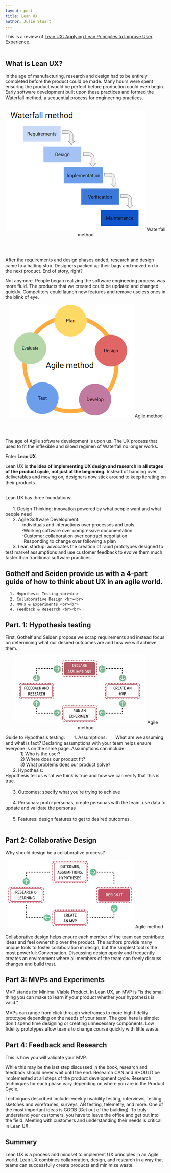 ```yaml
---
layout: post
title: Lean UX
author: Julie Stuart
---
```



This is a review of [Lean UX: Applying Lean Principles to Improve User Experience](https://www.amazon.com/Lean-UX-Applying-Principles-Experience/dp/1449311652).
<br><br>

## What is Lean UX?

In the age of manufacturing, research and design had to be entirely completed before the product could be made. Many hours were spent ensuring the product would be perfect before production could even begin.  Early software development built upon these practices and formed the Waterfall method, a sequential process for engineering practices. <br><br>

<p style="text-align:center">
<img src="/images/Blah_images/Waterfall.png" />
<span class="caption">Waterfall method</span>
</p>

<br><br>

	
After the requirements and design phases ended, research and design came to a halting stop. Designers packed up their bags and moved on to the next product. End of story, right?<br>

Not anymore. People began realizing the software engineering process was more fluid. The products that we created could be updated and changed quickly. Competitors could launch new features and remove useless ones in the blink of eye.


<p style="text-align:center">
<img src="/images/Blah_images/agile.PNG" />
<span class="caption">Agile method</span>
</p>

<br><br>


The age of Agile software development is upon us. The UX process that used to fit the inflexible and siloed regimen of Waterfall no longer works. 

Enter <b>Lean UX</b>.

Lean UX is <b>the idea of implementing UX design and research in all stages of the product cycle, not just at the beginning.</b> Instead of handing over deliverables and moving on, designers now stick around to keep iterating on their products.<br><br>

Lean UX has three foundations:<br><br>
	&nbsp;&nbsp;&nbsp;&nbsp;&nbsp;&nbsp;1. Design Thinking: innovation powered by what people want and what people need<br>
	&nbsp;&nbsp;&nbsp;&nbsp;&nbsp;&nbsp;2. Agile Software Development: <br>
		&nbsp;&nbsp;&nbsp;&nbsp;&nbsp;&nbsp;&nbsp;&nbsp;&nbsp;&nbsp;&nbsp;&nbsp;-individuals and interactions over processes and tools<br>
		&nbsp;&nbsp;&nbsp;&nbsp;&nbsp;&nbsp;&nbsp;&nbsp;&nbsp;&nbsp;&nbsp;&nbsp; -Working software over compressive documentation<br>
		&nbsp;&nbsp;&nbsp;&nbsp;&nbsp;&nbsp;&nbsp;&nbsp;&nbsp;&nbsp;&nbsp;&nbsp; -Customer collaboration over contract negotiation<br>
		&nbsp;&nbsp;&nbsp;&nbsp;&nbsp;&nbsp;&nbsp;&nbsp;&nbsp;&nbsp;&nbsp;&nbsp; -Responding to change over following a plan<br>
	&nbsp;&nbsp;&nbsp;&nbsp;&nbsp;&nbsp;3. Lean startup: advocates the creation of rapid prototypes designed to test market assumptions and  use customer feedback to evolve them much faster than traditional software practices.<br>

## Gothelf and Seiden provide us with a 4-part guide of how to think about UX in an agile world. <br>
	  1. Hypothesis Testing <br><br>
	  2. Collaborative Design <br><br>
	  3. MVPs & Experiments <br><br>
	  4. Feedback & Research <br><br>
	

## Part. 1: Hypothesis testing

First, Gothelf and Seiden propose we scrap requirements and instead focus on determining what our desired outcomes are and how we will achieve them.

<p style="text-align:center">
<img src="/images/Blah_images/DC.PNG" />
<span class="caption">Agile method</span>
</p>


Guide to Hypothesis testing:
	&nbsp;&nbsp;&nbsp;&nbsp;&nbsp;&nbsp;1. Assumptions: 
	&nbsp;&nbsp;&nbsp;&nbsp;&nbsp;&nbsp;What are we assuming and what is fact? Declaring assumptions with your team helps ensure everyone is on the same page. Assumptions can include: <br>
				&nbsp;&nbsp;&nbsp;&nbsp;&nbsp;&nbsp;&nbsp;&nbsp;&nbsp;&nbsp;&nbsp;&nbsp;1) Who is the user?<br>
				&nbsp;&nbsp;&nbsp;&nbsp;&nbsp;&nbsp;&nbsp;&nbsp;&nbsp;&nbsp;&nbsp;&nbsp;2) Where does our product fit?<br>
				&nbsp;&nbsp;&nbsp;&nbsp;&nbsp;&nbsp;&nbsp;&nbsp;&nbsp;&nbsp;&nbsp;&nbsp;3) What problems does our product solve?<br>
	&nbsp;&nbsp;&nbsp;&nbsp;&nbsp;&nbsp;2. Hypothesis:<br>
	Hypothesis tell us what we think is true and how we can verify that this is true.<br><br>
	&nbsp;&nbsp;&nbsp;&nbsp;&nbsp;&nbsp;3. Outcomes: specify what you're trying to achieve<br><br>
	&nbsp;&nbsp;&nbsp;&nbsp;&nbsp;&nbsp;4. Personas: proto-personas, create personas with the team, use data to update and validate the personas<br><br>
	&nbsp;&nbsp;&nbsp;&nbsp;&nbsp;&nbsp;5. Features: design features to get to desired outcomes.<br>
<br>



## Part 2: Collaborative Design
Why should design be a collaborative process?


<p style="text-align:center">
<img src="/images/Blah_images/Design_it.PNG" />
<span class="caption">Agile method</span>
</p>
Collaborative design helps ensure each member of the team can contribute ideas and feel ownership over the product. The authors provide many unique tools to foster collaboration in design, but the simplest tool is the most powerful: Conversation. Discussing design openly and frequently creates an environment where all members of the team can freely discuss changes and build trust. 




## Part 3: MVPs and Experiments
MVP stands for Minimal Viable Product.  In Lean UX, an MVP is "is the small thing you can make to learn if your product whether your hypothesis is valid."

MVPs can range from click through wireframes to more high fidelity prototype depending on the needs of your team. The goal here is simple: don't spend time designing or creating unnecessary components. Low fidelity prototypes allow teams to change course quickly with little waste. 

## Part 4: Feedback and Research
This is how you will validate your MVP.

While this may be the last step discussed in the book, research and feedback should never wait until the end. Research CAN and SHOULD be implemented at all steps of the product development cycle. Research techniques for each phase vary depending on where you are in the Product Cycle. 

Techniques described include: weekly usability testing, interviews, testing sketches and wireframes, surveys, AB testing, telemetry, and more. One of the most important ideas is GOOB (Get out of the building). To truly understand your customers, you have to leave the office and get out into the field. Meeting with customers and understanding their needs is critical in Lean UX. 

## Summary
Lean UX is a process and mindset to implement UX principles in an Agile world. Lean UX combines collaboration, design, and research in a way that teams can successfully create products and minimize waste. 
